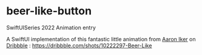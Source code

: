 # beer-like-button
SwiftUISeries 2022 Animation entry

A SwiftUI implementation of this fantastic little animation from [Aaron Iker](https://dribbble.com/ai) on [Dribbble](https://dribbble.com/) : https://dribbble.com/shots/10222297-Beer-Like
